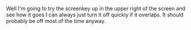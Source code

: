Well I'm going to try the screenkey up in the upper right of the screen
and see how it goes I can always just turn it off quickly if it
overlaps. It should probably be off most of the time anyway.
